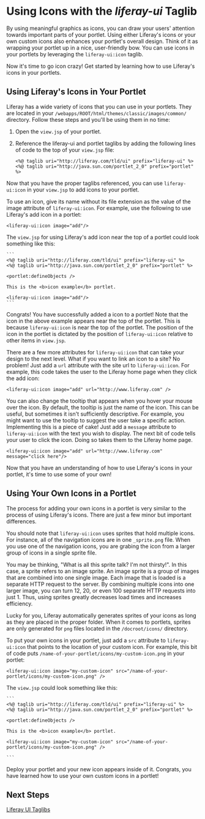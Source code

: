 # Using Icons with the *liferay-ui* Taglib 

By using meaningful graphics as icons, you can draw your users' attention 
towards important parts of your portlet. Using either Liferay's icons or your 
own custom icons also enhances your portlet's overall design. Think of it as 
wrapping your portlet up in a nice, user-friendly bow. You can use icons in your 
portlets by leveraging the `liferay-ui:icon` taglib. 

<!-- Insert screenshot of icons in a portlet -->

Now it's time to go icon crazy! Get started by learning how to use Liferay's 
icons in your portlets. 

## Using Liferay's Icons in Your Portlet 

Liferay has a wide variety of icons that you can use in your portlets. They are 
located in your `/webapps/ROOT/html/themes/classic/images/common/` directory. 
Follow these steps and you'll be using them in no time:

1. Open the `view.jsp` of your portlet.

2. Reference the liferay-ui and portlet taglibs by adding the following lines 
   of code to the top of your `view.jsp` file:
    
    ```
    <%@ taglib uri="http://liferay.com/tld/ui" prefix="liferay-ui" %>
    <%@ taglib uri="http://java.sun.com/portlet_2_0" prefix="portlet" %>
    ```
    
Now that you have the proper taglibs referenced, you can use `liferay-ui:icon` 
in your `view.jsp` to add icons to your portlet.

To use an icon, give its name without its file extension as the value of the 
image attribute of `liferay-ui:icon`. For example, use the following to use 
Liferay's add icon in a portlet: 

    <liferay-ui:icon image="add"/>

The `view.jsp` for using Liferay's add icon near the top of a portlet could look 
something like this: 

    ```
    <%@ taglib uri="http://liferay.com/tld/ui" prefix="liferay-ui" %>
    <%@ taglib uri="http://java.sun.com/portlet_2_0" prefix="portlet" %>

    <portlet:defineObjects />

    This is the <b>icon example</b> portlet.

    <liferay-ui:icon image="add"/>
    ```

<!-- Insert screenshot of what this results in -->

Congrats! You have successfully added a icon to a portlet! Note that the icon in 
the above example appears near the top of the portlet. This is because 
`liferay-ui:icon` is near the top of the portlet. The position of the icon in 
the portlet is dictated by the position of `liferay-ui:icon` relative to other 
items in `view.jsp`.

There are a few more attributes for `liferay-ui:icon` that can take your design 
to the next level. What if you want to link an icon to a site? No problem! Just 
add a `url` attribute with the site url to `liferay-ui:icon`. For example, this 
code takes the user to the Liferay home page when they click the add icon: 

    <liferay-ui:icon image="add" url="http://www.liferay.com" />

You can also change the tooltip that appears when you hover your mouse over the 
icon. By default, the tooltip is just the name of the icon. This can be useful, 
but sometimes it isn't sufficiently descriptive. For example, you might want to 
use the tooltip to suggest the user take a specific action. Implementing this is 
a piece of cake! Just add a `message` attribute to `liferay-ui:icon` with the 
text you wish to display. The next bit of code tells your user to click the 
icon. Doing so takes them to the Liferay home page.

    <liferay-ui:icon image="add" url="http://www.liferay.com" message="click here"/>

Now that you have an understanding of how to use Liferay's icons in your
portlet, it's time to use some of your own!

## Using Your Own Icons in a Portlet

The process for adding your own icons in a portlet is very similar to the
process of using Liferay's icons. There are just a few minor but important 
differences.

You should note that `liferay-ui:icon` uses sprites that hold multiple icons. 
For instance, all of the navigation icons are in one `_sprite.png` file. When 
you use one of the navigation icons, you are grabing the icon from a larger 
group of icons in a single sprite file. 

You may be thinking, "What is all this sprite talk? I'm not thirsty!". In this 
case, a sprite refers to an image sprite. An image sprite is a group of images 
that are combined into one single image. Each image that is loaded is a separate 
HTTP request to the server. By combining multiple icons into one larger image, 
you can turn 12, 20, or even 100 separate HTTP requests into just 1. Thus, using 
sprites greatly decreases load times and increases efficiency.

Lucky for you, Liferay automatically generates sprites of your icons as long as
they are placed in the proper folder. When it comes to portlets, sprites are 
only generated for `png` files located in the `/docroot/icons/` directory.

To put your own icons in your portlet, just add a `src` attribute to 
`liferay-ui:icon` that points to the location of your custom icon. For example, 
this bit of code puts `/name-of-your-portlet/icons/my-custom-icon.png` in your 
portlet:

    <liferay-ui:icon image="my-custom-icon" src="/name-of-your-portlet/icons/my-custom-icon.png" />
    
The `view.jsp` could look something like this: 

    ```
    <%@ taglib uri="http://liferay.com/tld/ui" prefix="liferay-ui" %>
    <%@ taglib uri="http://java.sun.com/portlet_2_0" prefix="portlet" %>

    <portlet:defineObjects />

    This is the <b>icon example</b> portlet.

    <liferay-ui:icon image="my-custom-icon" src="/name-of-your-portlet/icons/my-custom-icon.png" />
    
    ```
    
Deploy your portlet and your new icon appears inside of it. Congrats, you have 
learned how to use your own custom icons in a portlet!

## Next Steps 

[Liferay UI Taglibs](/tutorials/-/knowledge_base/liferay-ui-taglibs-lp-6-2-develop-tutorial)

<!--URl needs updated to correct one once it is added to LDN-->
<!--[Replacing the default theme icons](https://www-ldn.liferay.com/develop/tutorials/-/knowledge_base/replacing-the-default-icons-in-a-theme)-->

